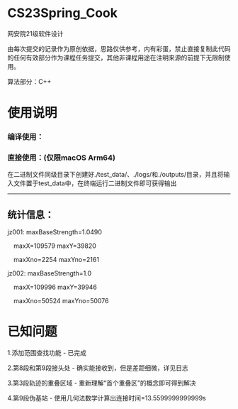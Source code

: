 # CS23Spring_Cook
网安院21级软件设计

由每次提交的记录作为原创依据，思路仅供参考，内有彩蛋，禁止直接复制此代码的任何有效部分作为课程任务提交，其他非课程用途在注明来源的前提下无限制使用。

算法部分：C++

# 使用说明

### 编译使用：


### 直接使用：(仅限macOS Arm64)

在二进制文件同级目录下创建好./test_data/、./logs/和./outputs/目录，并且将输入文件置于test_data中，在终端运行二进制文件即可获得输出

---

## 统计信息：

jz001: maxBaseStrength=1.0490 

&emsp;maxX=109579     maxY=39820 

&emsp;maxXno=2254     maxYno=2161 

jz002: maxBaseStrength=1.0 

&emsp;maxX=109996     maxY=39946 

&emsp;maxXno=50524    maxYno=50076 

# 已知问题

1.添加范围查找功能 - 已完成

2.第8段和第9段接头处 - 确实能接收到，但是差距细微，详见日志

3.第3段轨迹的重叠区域 - 重新理解“首个重叠区”的概念即可得到解决

4.第9段伪基站 - 使用几何法数学计算出连接时间=13.5599999999999s

